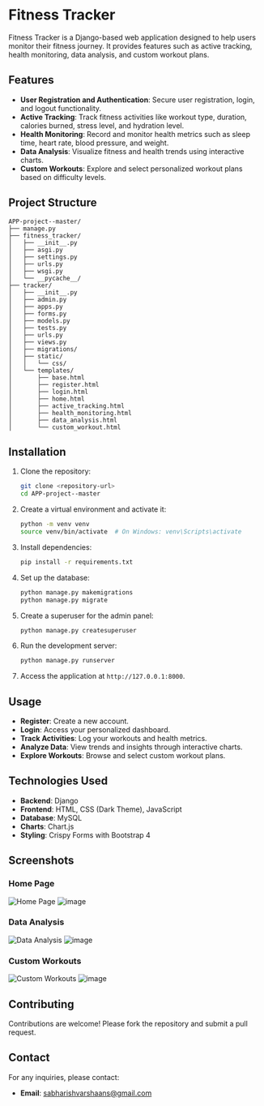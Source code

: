 # Fitness Tracker

Fitness Tracker is a Django-based web application designed to help users monitor their fitness journey. It provides features such as active tracking, health monitoring, data analysis, and custom workout plans.

## Features

- **User Registration and Authentication**: Secure user registration, login, and logout functionality.
- **Active Tracking**: Track fitness activities like workout type, duration, calories burned, stress level, and hydration level.
- **Health Monitoring**: Record and monitor health metrics such as sleep time, heart rate, blood pressure, and weight.
- **Data Analysis**: Visualize fitness and health trends using interactive charts.
- **Custom Workouts**: Explore and select personalized workout plans based on difficulty levels.

## Project Structure

```
APP-project--master/
├── manage.py
├── fitness_tracker/
│   ├── __init__.py
│   ├── asgi.py
│   ├── settings.py
│   ├── urls.py
│   ├── wsgi.py
│   └── __pycache__/
├── tracker/
│   ├── __init__.py
│   ├── admin.py
│   ├── apps.py
│   ├── forms.py
│   ├── models.py
│   ├── tests.py
│   ├── urls.py
│   ├── views.py
│   ├── migrations/
│   ├── static/
│   │   └── css/
│   └── templates/
│       ├── base.html
│       ├── register.html
│       ├── login.html
│       ├── home.html
│       ├── active_tracking.html
│       ├── health_monitoring.html
│       ├── data_analysis.html
│       └── custom_workout.html
```

## Installation

1. Clone the repository:
   ```bash
   git clone <repository-url>
   cd APP-project--master
   ```

2. Create a virtual environment and activate it:
   ```bash
   python -m venv venv
   source venv/bin/activate  # On Windows: venv\Scripts\activate
   ```

3. Install dependencies:
   ```bash
   pip install -r requirements.txt
   ```

4. Set up the database:
   ```bash
   python manage.py makemigrations
   python manage.py migrate
   ```

5. Create a superuser for the admin panel:
   ```bash
   python manage.py createsuperuser
   ```

6. Run the development server:
   ```bash
   python manage.py runserver
   ```

7. Access the application at `http://127.0.0.1:8000`.

## Usage

- **Register**: Create a new account.
- **Login**: Access your personalized dashboard.
- **Track Activities**: Log your workouts and health metrics.
- **Analyze Data**: View trends and insights through interactive charts.
- **Explore Workouts**: Browse and select custom workout plans.

## Technologies Used

- **Backend**: Django
- **Frontend**: HTML, CSS (Dark Theme), JavaScript
- **Database**: MySQL
- **Charts**: Chart.js
- **Styling**: Crispy Forms with Bootstrap 4

## Screenshots

### Home Page
![Home Page](#)
![image](https://github.com/user-attachments/assets/891f5380-5ead-4a72-b7e4-3471a96ad722)


### Data Analysis
![Data Analysis](#)
![image](https://github.com/user-attachments/assets/cbe0b853-46d8-4a0a-b2aa-647349370add)

### Custom Workouts
![Custom Workouts](#)
![image](https://github.com/user-attachments/assets/e9542203-188b-4498-bba1-f909f10fa9d1)


## Contributing

Contributions are welcome! Please fork the repository and submit a pull request.

## Contact

For any inquiries, please contact:
- **Email**: sabharishvarshaans@gmail.com

